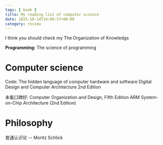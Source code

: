 ```yaml
---
tags: [ book ] 
title: My reading list of computer science
date: 2015-10-14T14:09:57+08:00 
category: review
---
```


I think you should check my The Organization of Knowledgs

**Programming:**
The science of programming

# Computer science
Code: The hidden language of computer hardware and software
Digital Design and Computer Architecture 2nd Edition

未看口碑好:
Computer Organization and Design, Fifth Edition
ARM System-on-Chip Architecture (2nd Edition)



# Philosophy
普通认识论 -- Moritz Schlick

